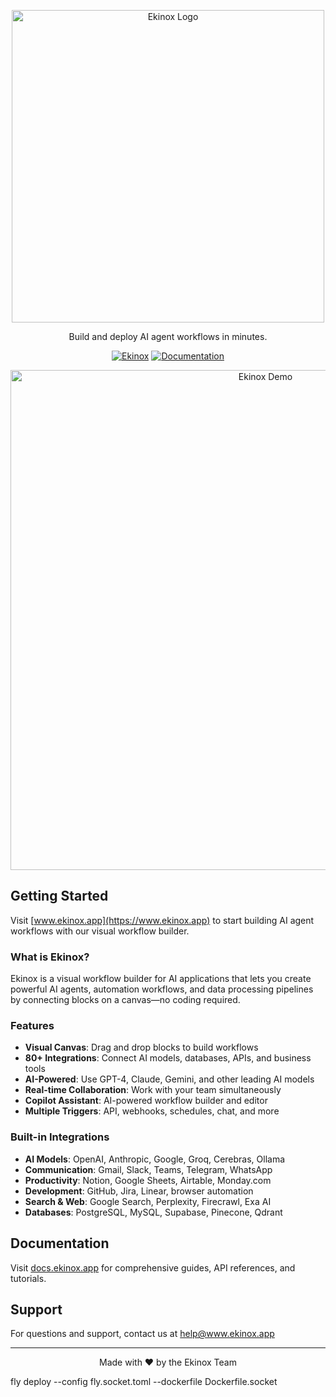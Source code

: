 <p align="center">
  <a href="https://www.ekinox.app" target="_blank" rel="noopener noreferrer">
    <img src="apps/sim/public/logo/reverse/text/large.png" alt="Ekinox Logo" width="500"/>
  </a>
</p>

<p align="center">Build and deploy AI agent workflows in minutes.</p>

<p align="center">
  <a href="https://www.ekinox.app" target="_blank" rel="noopener noreferrer"><img src="https://img.shields.io/badge/ekinox-6F3DFA" alt="Ekinox"></a>
  <a href="https://docs.ekinox.app" target="_blank" rel="noopener noreferrer"><img src="https://img.shields.io/badge/Docs-6F3DFA.svg" alt="Documentation"></a>
</p>

<p align="center">
  <img src="apps/sim/public/static/demo.gif" alt="Ekinox Demo" width="800"/>
</p>

## Getting Started

Visit [www.ekinox.app](https://www.ekinox.app) to start building AI agent workflows with our visual workflow builder.

### What is Ekinox?

Ekinox is a visual workflow builder for AI applications that lets you create powerful AI agents, automation workflows, and data processing pipelines by connecting blocks on a canvas—no coding required.

### Features

- **Visual Canvas**: Drag and drop blocks to build workflows
- **80+ Integrations**: Connect AI models, databases, APIs, and business tools
- **AI-Powered**: Use GPT-4, Claude, Gemini, and other leading AI models
- **Real-time Collaboration**: Work with your team simultaneously
- **Copilot Assistant**: AI-powered workflow builder and editor
- **Multiple Triggers**: API, webhooks, schedules, chat, and more

### Built-in Integrations

- **AI Models**: OpenAI, Anthropic, Google, Groq, Cerebras, Ollama
- **Communication**: Gmail, Slack, Teams, Telegram, WhatsApp
- **Productivity**: Notion, Google Sheets, Airtable, Monday.com
- **Development**: GitHub, Jira, Linear, browser automation
- **Search & Web**: Google Search, Perplexity, Firecrawl, Exa AI
- **Databases**: PostgreSQL, MySQL, Supabase, Pinecone, Qdrant

## Documentation

Visit [docs.ekinox.app](https://docs.ekinox.app) for comprehensive guides, API references, and tutorials.

## Support

For questions and support, contact us at help@www.ekinox.app

---

<p align="center">Made with ❤️ by the Ekinox Team</p>

fly deploy --config fly.socket.toml --dockerfile Dockerfile.socket